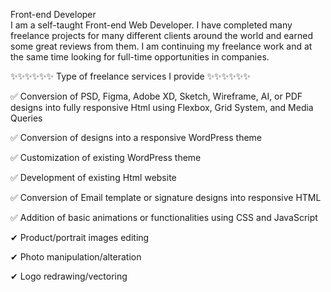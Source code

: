 Front-end Developer <br>
I am a self-taught Front-end Web Developer. I have completed many freelance projects for many different clients around the world and earned some great reviews from them. I am continuing my freelance work and at the same time looking for full-time opportunities in companies.

✨✨✨✨✨✨    Type of freelance services I provide   ✨✨✨✨✨✨

✅ Conversion of PSD, Figma, Adobe XD, Sketch, Wireframe, AI, or PDF designs into fully responsive Html using Flexbox, Grid System, and Media Queries
    
✅ Conversion of designs into a responsive WordPress theme

✅ Customization of existing WordPress theme

✅ Development of existing Html website

✅ Conversion of Email template or signature designs into responsive HTML

✅ Addition of basic animations or functionalities using CSS and JavaScript

✔ Product/portrait images editing

✔ Photo manipulation/alteration

✔ Logo redrawing/vectoring
